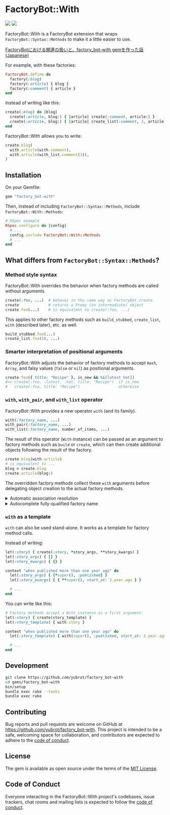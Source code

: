# FactoryBot::With

[![](https://badge.fury.io/rb/factory_bot-with.svg)](https://badge.fury.io/rb/factory_bot-with)
[![](https://github.com/yubrot/factory_bot-with/actions/workflows/main.yml/badge.svg)](https://github.com/yubrot/factory_bot-with/actions/workflows/main.yml)

FactoryBot::With is a FactoryBot extension that wraps `FactoryBot::Syntax::Methods` to make it a little easier to use.

[FactoryBotにおける関連の扱いと、factory_bot-with gemを作った話 (Japanese)](https://zenn.dev/yubrot/articles/032447068e308e)

For example, with these factories:

```ruby
FactoryBot.define do
  factory(:blog)
  factory(:article) { blog }
  factory(:comment) { article }
end
```

Instead of writing like this:

```ruby
create(:blog) do |blog|
  create(:article, blog:) { |article| create(:comment, article:) }
  create(:article, blog:) { |article| create_list(:comment, 3, article:) }
end
```

FactoryBot::With allows you to write:

```ruby
create.blog(
  with.article(with.comment),
  with.article(with_list.comment(3)),
)
```

## Installation

On your Gemfile:

```ruby
gem "factory_bot-with"
```

Then, instead of including `FactoryBot::Syntax::Methods`, include `FactoryBot::With::Methods`:

```ruby
# RSpec example
RSpec.configure do |config|
  # ...
  config.include FactoryBot::With::Methods
  # ...
end
```

## What differs from `FactoryBot::Syntax::Methods`?

### Method style syntax

FactoryBot::With overrides the behavior when factory methods are called without arguments.

```ruby
create(:foo, ...)  # behaves in the same way as FactoryBot.create
create             # returns a Proxy (an intermadiate) object
create.foo(...)    # is equivalent to create(:foo, ...)
```

This applies to other factory methods such as `build_stubbed`, `create_list`, `with` (described later), etc. as well.

```ruby
build_stubbed.foo(...)
create_list.foo(10, ...)
```

### Smarter interpretation of positional arguments

FactoryBot::With adjusts the behavior of factory methods to accept `Hash`, `Array`, and falsy values (`false` or `nil`) as positional arguments.

```ruby
create.foo({ title: "Recipe" }, is_new && %i[latest hot])
#=> create(:foo, :latest, :hot, title: "Recipe")  if is_new
#   create(:foo, title: "Recipe")                 otherwise
```

### `with`, `with_pair`, and `with_list` operator

FactoryBot::With provides a new operator `with` (and its family).

```ruby
with(:factory_name, ...)
with_pair(:factory_name, ...)
with_list(:factory_name, number_of_items, ...)
```

The result of this operator (`With` instance) can be passed as an argument to factory methods such as `build` or `create`, which can then create additional objects following the result of the factory.

```ruby
create.blog(with.article)
# is equivalent to ...
blog = create.blog
create.article(blog:)
```

The overridden factory methods collect these `with` arguments before delegating object creation to the actual factory methods.

<details>
<summary>Automatic association resolution</summary>

`with` automatically resolves references to ancestor objects based on the definition of the FactoryBot associations.

This automatic resolution takes into account any [traits](https://thoughtbot.github.io/factory_bot/traits/summary.html) in the factories, [aliases](https://thoughtbot.github.io/factory_bot/sequences/aliases.html) in the factories, and [factory specifications](https://thoughtbot.github.io/factory_bot/associations/specifying-the-factory.html) in the associations.

```ruby
FactoryBot.define do
  factory(:video)
  factory(:photo)
  factory(:tag) do
    trait(:for_video) { taggable factory: :video }
    trait(:for_photo) { taggable factory: :photo }
  end
end

create.video(with.tag(text: "latest"))  # resolved as taggable: video
create.photo(with.tag(text: "latest"))  # ...
```

Due to technical limitations, [inline associations](https://thoughtbot.github.io/factory_bot/associations/inline-definition.html) cannot be resolved.

</details>

<details>
<summary>Autocomplete fully-qualified factory name</summary>

For a factory name that is prefixed by the parent object's factory name, the prefix can be omitted.

```ruby
FactoryBot.define do
  factory(:blog)
  factory(:blog_article) { blog }
end

create.blog(with.article) # autocomplete to :blog_article
```

</details>

### `with` as a template

`with` can also be used stand-alone. It works as a template for factory method calls.

Instead of writing:

```ruby
let(:story) { create(:story, *story_args, **story_kwargs) }
let(:story_args) { [] }
let(:story_kwargs) { {} }

context "when published more than one year ago" do
  let(:story_args) { [*super(), :published] }
  let(:story_kwargs) { { **super(), start_at: 2.year.ago } }

  # ...
end
```

You can write like this:

```ruby
# Factory methods accept a With instance as a first argument:
let(:story) { create(story_template) }
let(:story_template) { with.story }

context "when published more than one year ago" do
  let(:story_template) { with(super(), :published, start_at: 2.year.ago) }

  # ...
end
```

## Development

```bash
git clone https://github.com/yubrot/factory_bot-with
cd gems/factory_bot-with
bin/setup
bundle exec rake --tasks
bundle exec rake
```

## Contributing

Bug reports and pull requests are welcome on GitHub at https://github.com/yubrot/factory_bot-with. This project is intended to be a safe, welcoming space for collaboration, and contributors are expected to adhere to the [code of conduct](https://github.com/yubrot/factory_bot-with/blob/main/CODE_OF_CONDUCT.md).

## License

The gem is available as open source under the terms of the [MIT License](https://opensource.org/licenses/MIT).

## Code of Conduct

Everyone interacting in the FactoryBot::With project's codebases, issue trackers, chat rooms and mailing lists is expected to follow the [code of conduct](https://github.com/yubrot/factory_bot-with/blob/main/CODE_OF_CONDUCT.md).

